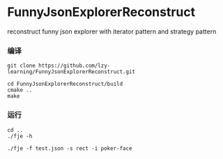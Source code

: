 # FunnyJsonExplorerReconstruct
reconstruct funny json explorer with iterator pattern and strategy pattern

### 编译
```shell
git clone https://github.com/lzy-learning/FunnyJsonExplorerReconstruct.git

cd FunnyJsonExplorerReconstruct/build
cmake ..
make
```

### 运行
```shell
cd ..
./fje -h

./fje -f test.json -s rect -i poker-face
```